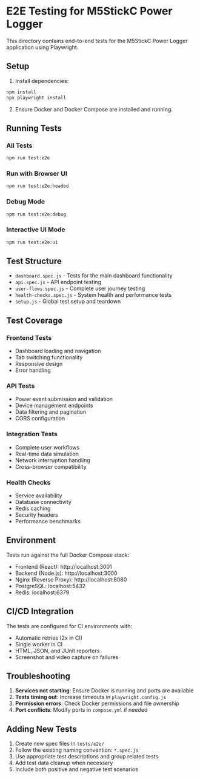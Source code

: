 # E2E Testing for M5StickC Power Logger

This directory contains end-to-end tests for the M5StickC Power Logger application using Playwright.

## Setup

1. Install dependencies:
```bash
npm install
npx playwright install
```

2. Ensure Docker and Docker Compose are installed and running.

## Running Tests

### All Tests
```bash
npm run test:e2e
```

### Run with Browser UI
```bash
npm run test:e2e:headed
```

### Debug Mode
```bash
npm run test:e2e:debug
```

### Interactive UI Mode
```bash
npm run test:e2e:ui
```

## Test Structure

- `dashboard.spec.js` - Tests for the main dashboard functionality
- `api.spec.js` - API endpoint testing
- `user-flows.spec.js` - Complete user journey testing
- `health-checks.spec.js` - System health and performance tests
- `setup.js` - Global test setup and teardown

## Test Coverage

### Frontend Tests
- Dashboard loading and navigation
- Tab switching functionality
- Responsive design
- Error handling

### API Tests
- Power event submission and validation
- Device management endpoints
- Data filtering and pagination
- CORS configuration

### Integration Tests
- Complete user workflows
- Real-time data simulation
- Network interruption handling
- Cross-browser compatibility

### Health Checks
- Service availability
- Database connectivity
- Redis caching
- Security headers
- Performance benchmarks

## Environment

Tests run against the full Docker Compose stack:
- Frontend (React): http://localhost:3001
- Backend (Node.js): http://localhost:3000
- Nginx (Reverse Proxy): http://localhost:8080
- PostgreSQL: localhost:5432
- Redis: localhost:6379

## CI/CD Integration

The tests are configured for CI environments with:
- Automatic retries (2x in CI)
- Single worker in CI
- HTML, JSON, and JUnit reporters
- Screenshot and video capture on failures

## Troubleshooting

1. **Services not starting**: Ensure Docker is running and ports are available
2. **Tests timing out**: Increase timeouts in `playwright.config.js`
3. **Permission errors**: Check Docker permissions and file ownership
4. **Port conflicts**: Modify ports in `compose.yml` if needed

## Adding New Tests

1. Create new spec files in `tests/e2e/`
2. Follow the existing naming convention: `*.spec.js`
3. Use appropriate test descriptions and group related tests
4. Add test data cleanup when necessary
5. Include both positive and negative test scenarios